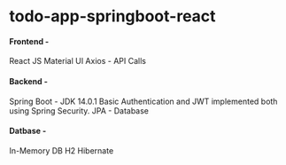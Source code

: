 # todo-app-springboot-react

#### Frontend - 
React JS
Material UI
Axios - API Calls

#### Backend - 
Spring Boot - JDK 14.0.1
Basic Authentication and JWT implemented both using Spring Security.
JPA - Database


#### Datbase -
In-Memory DB
H2 Hibernate

